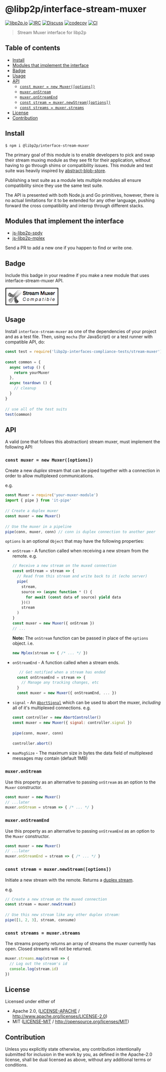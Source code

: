 # @libp2p/interface-stream-muxer <!-- omit in toc -->

[![libp2p.io](https://img.shields.io/badge/project-libp2p-yellow.svg?style=flat-square)](http://libp2p.io/)
[![IRC](https://img.shields.io/badge/freenode-%23libp2p-yellow.svg?style=flat-square)](http://webchat.freenode.net/?channels=%23libp2p)
[![Discuss](https://img.shields.io/discourse/https/discuss.libp2p.io/posts.svg?style=flat-square)](https://discuss.libp2p.io)
[![codecov](https://img.shields.io/codecov/c/github/libp2p/js-libp2p-interfaces.svg?style=flat-square)](https://codecov.io/gh/libp2p/js-libp2p-interfaces)
[![CI](https://img.shields.io/github/workflow/status/libp2p/js-libp2p-interfaces/test%20&%20maybe%20release/master?style=flat-square)](https://github.com/libp2p/js-libp2p-interfaces/actions/workflows/js-test-and-release.yml)

> Stream Muxer interface for libp2p

## Table of contents <!-- omit in toc -->

- [Install](#install)
- [Modules that implement the interface](#modules-that-implement-the-interface)
- [Badge](#badge)
- [Usage](#usage)
- [API](#api)
  - [`const muxer = new Muxer([options])`](#const-muxer--new-muxeroptions)
  - [`muxer.onStream`](#muxeronstream)
  - [`muxer.onStreamEnd`](#muxeronstreamend)
  - [`const stream = muxer.newStream([options])`](#const-stream--muxernewstreamoptions)
  - [`const streams = muxer.streams`](#const-streams--muxerstreams)
- [License](#license)
- [Contribution](#contribution)

## Install

```console
$ npm i @libp2p/interface-stream-muxer
```

The primary goal of this module is to enable developers to pick and swap their stream muxing module as they see fit for their application, without having to go through shims or compatibility issues. This module and test suite was heavily inspired by [abstract-blob-store](https://github.com/maxogden/abstract-blob-store).

Publishing a test suite as a module lets multiple modules all ensure compatibility since they use the same test suite.

The API is presented with both Node.js and Go primitives, however, there is no actual limitations for it to be extended for any other language, pushing forward the cross compatibility and interop through different stacks.

## Modules that implement the interface

- [js-libp2p-spdy](https://github.com/libp2p/js-libp2p-spdy)
- [js-libp2p-mplex](https://github.com/libp2p/js-libp2p-mplex)

Send a PR to add a new one if you happen to find or write one.

## Badge

Include this badge in your readme if you make a new module that uses interface-stream-muxer API.

![](img/badge.png)

## Usage

Install `interface-stream-muxer` as one of the dependencies of your project and as a test file. Then, using `mocha` (for JavaScript) or a test runner with compatible API, do:

```js
const test = require('libp2p-interfaces-compliance-tests/stream-muxer')

const common = {
  async setup () {
    return yourMuxer
  },
  async teardown () {
    // cleanup
  }
}

// use all of the test suits
test(common)
```

## API

A valid (one that follows this abstraction) stream muxer, must implement the following API:

### `const muxer = new Muxer([options])`

Create a new *duplex* stream that can be piped together with a connection in order to allow multiplexed communications.

e.g.

```js
const Muxer = require('your-muxer-module')
import { pipe } from 'it-pipe'

// Create a duplex muxer
const muxer = new Muxer()

// Use the muxer in a pipeline
pipe(conn, muxer, conn) // conn is duplex connection to another peer
```

`options` is an optional `Object` that may have the following properties:

- `onStream` - A function called when receiving a new stream from the remote. e.g.
  ```js
  // Receive a new stream on the muxed connection
  const onStream = stream => {
    // Read from this stream and write back to it (echo server)
    pipe(
      stream,
      source => (async function * () {
        for await (const data of source) yield data
      })()
      stream
    )
  }
  const muxer = new Muxer({ onStream })
  // ...
  ```
  **Note:** The `onStream` function can be passed in place of the `options` object. i.e.
  ```js
  new Mplex(stream => { /* ... */ })
  ```
- `onStreamEnd` - A function called when a stream ends.
  ```js
     // Get notified when a stream has ended
    const onStreamEnd = stream => {
      // Manage any tracking changes, etc
    }
    const muxer = new Muxer({ onStreamEnd, ... })
  ```
- `signal` - An [`AbortSignal`](https://developer.mozilla.org/en-US/docs/Web/API/AbortSignal) which can be used to abort the muxer, *including* all of it's multiplexed connections. e.g.
  ```js
  const controller = new AbortController()
  const muxer = new Muxer({ signal: controller.signal })

  pipe(conn, muxer, conn)

  controller.abort()
  ```
- `maxMsgSize` - The maximum size in bytes the data field of multiplexed messages may contain (default 1MB)

### `muxer.onStream`

Use this property as an alternative to passing `onStream` as an option to the `Muxer` constructor.

```js
const muxer = new Muxer()
// ...later
muxer.onStream = stream => { /* ... */ }
```

### `muxer.onStreamEnd`

Use this property as an alternative to passing `onStreamEnd` as an option to the `Muxer` constructor.

```js
const muxer = new Muxer()
// ...later
muxer.onStreamEnd = stream => { /* ... */ }
```

### `const stream = muxer.newStream([options])`

Initiate a new stream with the remote. Returns a [duplex stream](https://gist.github.com/alanshaw/591dc7dd54e4f99338a347ef568d6ee9#duplex-it).

e.g.

```js
// Create a new stream on the muxed connection
const stream = muxer.newStream()

// Use this new stream like any other duplex stream:
pipe([1, 2, 3], stream, consume)
```

### `const streams = muxer.streams`

The streams property returns an array of streams the muxer currently has open. Closed streams will not be returned.

```js
muxer.streams.map(stream => {
  // Log out the stream's id
  console.log(stream.id)
})
```

## License

Licensed under either of

- Apache 2.0, ([LICENSE-APACHE](LICENSE-APACHE) / <http://www.apache.org/licenses/LICENSE-2.0>)
- MIT ([LICENSE-MIT](LICENSE-MIT) / <http://opensource.org/licenses/MIT>)

## Contribution

Unless you explicitly state otherwise, any contribution intentionally submitted for inclusion in the work by you, as defined in the Apache-2.0 license, shall be dual licensed as above, without any additional terms or conditions.
